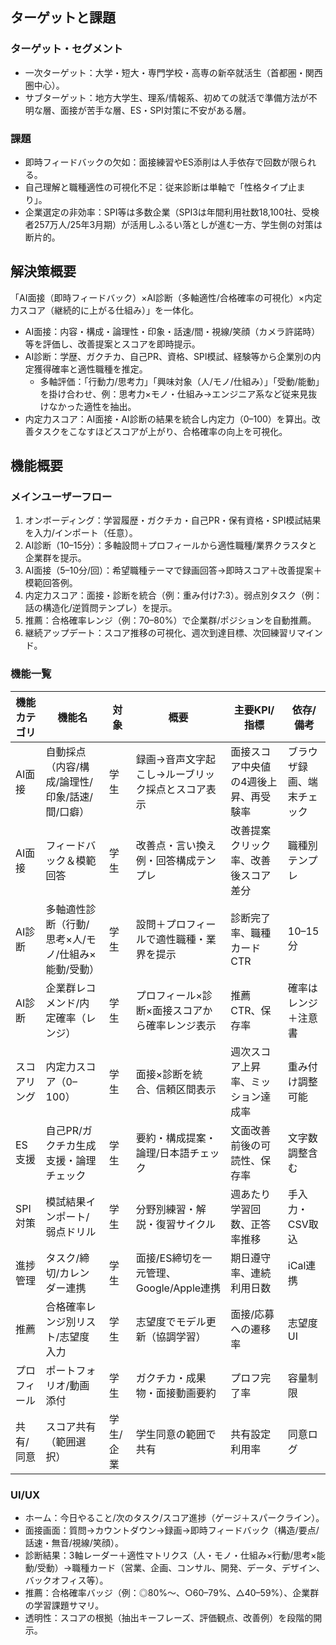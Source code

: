 ## ターゲットと課題

### ターゲット・セグメント

- 一次ターゲット：大学・短大・専門学校・高専の新卒就活生（首都圏・関西圏中心）。
- サブターゲット：地方大学生、理系/情報系、初めての就活で準備方法が不明な層、面接が苦手な層、ES・SPI対策に不安がある層。

### 課題

- 即時フィードバックの欠如：面接練習やES添削は人手依存で回数が限られる。
- 自己理解と職種適性の可視化不足：従来診断は単軸で「性格タイプ止まり」。
- 企業選定の非効率：SPI等は多数企業（SPI3は年間利用社数18,100社、受検者257万人/25年3月期）が活用しふるい落としが進む一方、学生側の対策は断片的。

## 解決策概要

「AI面接（即時フィードバック）×AI診断（多軸適性/合格確率の可視化）×内定力スコア（継続的に上がる仕組み）」を一体化。

- AI面接：内容・構成・論理性・印象・話速/間・視線/笑顔（カメラ許諾時）等を評価し、改善提案とスコアを即時提示。
- AI診断：学歴、ガクチカ、自己PR、資格、SPI模試、経験等から企業別の内定獲得確率と適性職種を推定。
    - 多軸評価：「行動力/思考力」「興味対象（人/モノ/仕組み）」「受動/能動」を掛け合わせ、例：思考力×モノ・仕組み→エンジニア系など従来見抜けなかった適性を抽出。
- 内定力スコア：AI面接・AI診断の結果を統合し内定力（0–100）を算出。改善タスクをこなすほどスコアが上がり、合格確率の向上を可視化。

## 機能概要

### メインユーザーフロー

1. オンボーディング：学習履歴・ガクチカ・自己PR・保有資格・SPI模試結果を入力/インポート（任意）。
2. AI診断（10–15分）：多軸設問＋プロフィールから適性職種/業界クラスタと企業群を提示。
3. AI面接（5–10分/回）：希望職種テーマで録画回答→即時スコア＋改善提案＋模範回答例。
4. 内定力スコア：面接・診断を統合（例：重み付け7:3）。弱点別タスク（例：話の構造化/逆質問テンプレ）を提示。
5. 推薦：合格確率レンジ（例：70–80%）で企業群/ポジションを自動推薦。
6. 継続アップデート：スコア推移の可視化、週次到達目標、次回練習リマインド。

### 機能一覧

| 機能カテゴリ | 機能名 | 対象 | 概要 | 主要KPI/指標 | 依存/備考 |
| --- | --- | --- | --- | --- | --- |
| AI面接 | 自動採点（内容/構成/論理性/印象/話速/間/口癖） | 学生 | 録画→音声文字起こし→ルーブリック採点とスコア表示 | 面接スコア中央値の4週後上昇、再受験率 | ブラウザ録画、端末チェック |
| AI面接 | フィードバック＆模範回答 | 学生 | 改善点・言い換え例・回答構成テンプレ | 改善提案クリック率、改善後スコア差分 | 職種別テンプレ |
| AI診断 | 多軸適性診断（行動/思考×人/モノ/仕組み×能動/受動） | 学生 | 設問＋プロフィールで適性職種・業界を提示 | 診断完了率、職種カードCTR | 10–15分 |
| AI診断 | 企業群レコメンド/内定確率（レンジ） | 学生 | プロフィール×診断×面接スコアから確率レンジ表示 | 推薦CTR、保存率 | 確率はレンジ＋注意書 |
| スコアリング | 内定力スコア（0–100） | 学生 | 面接×診断を統合、信頼区間表示 | 週次スコア上昇率、ミッション達成率 | 重み付け調整可能 |
| ES支援 | 自己PR/ガクチカ生成支援・論理チェック | 学生 | 要約・構成提案・論理/日本語チェック | 文面改善前後の可読性、保存率 | 文字数調整含む |
| SPI対策 | 模試結果インポート/弱点ドリル | 学生 | 分野別練習・解説・復習サイクル | 週あたり学習回数、正答率推移 | 手入力・CSV取込 |
| 進捗管理 | タスク/締切/カレンダー連携 | 学生 | 面接/ES締切を一元管理、Google/Apple連携 | 期日遵守率、連続利用日数 | iCal連携 |
| 推薦 | 合格確率レンジ別リスト/志望度入力 | 学生 | 志望度でモデル更新（協調学習） | 面接/応募への遷移率 | 志望度UI |
| プロフィール | ポートフォリオ/動画添付 | 学生 | ガクチカ・成果物・面接動画要約 | プロフ完了率 | 容量制限 |
| 共有/同意 | スコア共有（範囲選択） | 学生/企業 | 学生同意の範囲で共有 | 共有設定利用率 | 同意ログ |

### UI/UX

- ホーム：今日やること/次のタスク/スコア進捗（ゲージ＋スパークライン）。
- 面接画面：質問→カウントダウン→録画→即時フィードバック（構造/要点/話速・無音/視線/笑顔）。
- 診断結果：3軸レーダー＋適性マトリクス（人・モノ・仕組み×行動/思考×能動/受動）→職種カード（営業、企画、コンサル、開発、データ、デザイン、バックオフィス等）。
- 推薦：合格確率バッジ（例：◎80%〜、○60–79%、△40–59%）、企業群の学習課題サマリ。
- 透明性：スコアの根拠（抽出キーフレーズ、評価観点、改善例）を段階的開示。
